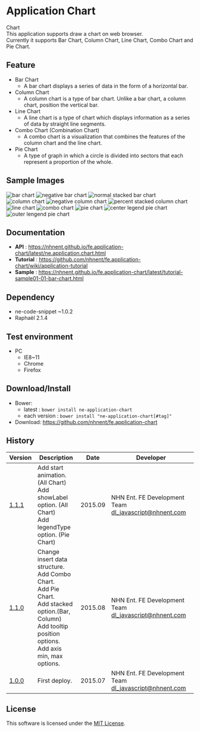 Application Chart
===============
Chart<br>
This application supports draw a chart on web browser.<br>
Currently it supports Bar Chart, Column Chart, Line Chart, Combo Chart and Pie Chart.

## Feature

* Bar Chart<br>
   * A bar chart displays a series of data in the form of a horizontal bar.
* Column Chart<br>
   * A column chart is a type of bar chart. Unlike a bar chart, a column chart, position the vertical bar.
* Line Chart<br>
   * A line chart is a type of chart which displays information as a series of data by straight line segments.
* Combo Chart (Combination Chart)<br>
   * A combo chart is a visualization that combines the features of the column chart and the line chart.
* Pie Chart<br>
   * A type of graph in which a circle is divided into sectors that each represent a proportion of the whole.

## Sample Images

<img alt="bar chart" src="https://cloud.githubusercontent.com/assets/2888775/10039133/f3f7ad82-6209-11e5-972d-1fcc314f0327.png">

<img alt="negative bar chart" src="https://cloud.githubusercontent.com/assets/2888775/10039140/06dedeac-620a-11e5-8ea7-87e7d81c1f27.png">

<img alt="normal stacked bar chart" src="https://cloud.githubusercontent.com/assets/2888775/10039149/18996f86-620a-11e5-913c-9018995256eb.png">

<img alt="column chart" src="https://cloud.githubusercontent.com/assets/2888775/10039151/20a8d734-620a-11e5-9377-858332751d94.png">

<img alt="negative column chart" src="https://cloud.githubusercontent.com/assets/2888775/10039152/2a6c1e3e-620a-11e5-9880-00a8830fd303.png">

<img alt="percent stacked column chart" src="https://cloud.githubusercontent.com/assets/2888775/10039155/38756134-620a-11e5-8296-38f9c9baf801.png">

<img alt="line chart" src="https://cloud.githubusercontent.com/assets/2888775/10039181/780210b8-620a-11e5-823a-110b9feb2dea.png">

<img alt="combo chart" src="https://cloud.githubusercontent.com/assets/2888775/9510287/da176eae-4ca4-11e5-94a5-213ffffd1eec.png">

<img alt="pie chart" src="https://cloud.githubusercontent.com/assets/2888775/9510306/0326cd62-4ca5-11e5-837d-6843ed0e4967.png">

<img alt="center legend pie chart" src="https://cloud.githubusercontent.com/assets/2888775/10039507/b4e3cb54-620d-11e5-977d-3cbe319c71a1.png">

<img alt="outer lengend pie chart" src="https://cloud.githubusercontent.com/assets/2888775/10039509/b77ff13a-620d-11e5-9e60-e64aa8b9a6e2.png">

## Documentation
* **API** : https://nhnent.github.io/fe.application-chart/latest/ne.application.chart.html
* **Tutorial** : https://github.com/nhnent/fe.application-chart/wiki/application-tutorial
* **Sample** : https://nhnent.github.io/fe.application-chart/latest/tutorial-sample01-01-bar-chart.html

## Dependency
* ne-code-snippet ~1.0.2
* Raphaël 2.1.4

## Test environment
* PC
	* IE8~11
	* Chrome
	* Firefox

## Download/Install
* Bower:
   * latest : `bower install ne-application-chart`
   * each version : `bower install "ne-application-chart[#tag]"`
* Download: https://github.com/nhnent/fe.application-chart

## History
| Version | Description | Date | Developer |
| ---- | ---- | ---- | ---- |
| <a href="https://nhnent.github.io/fe.application-chart/1.1.1">1.1.1</a> | Add start animation. (All Chart)<br> Add showLabel option. (All Chart)<br> Add legendType option. (Pie Chart) | 2015.09 | NHN Ent. FE Development Team <dl_javascript@nhnent.com> |
| <a href="https://nhnent.github.io/fe.application-chart/1.1.0">1.1.0</a> | Change insert data structure.<br> Add Combo Chart.<br> Add Pie Chart.<br> Add stacked option.(Bar, Column)<br> Add tooltip position options.<br> Add axis min, max options. | 2015.08 | NHN Ent. FE Development Team <dl_javascript@nhnent.com> |
| <a href="https://nhnent.github.io/fe.application-chart/1.0.0">1.0.0</a> | First deploy. | 2015.07 | NHN Ent. FE Development Team <dl_javascript@nhnent.com> |

## License
This software is licensed under the [MIT License](https://github.com/nhnent/fe.application-chart/blob/master/LICENSE).
